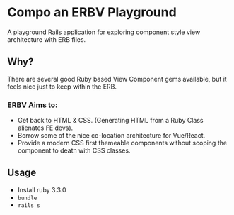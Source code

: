 # Compo an ERBV Playground

A playground Rails application for exploring component style view architecture with ERB files.

## Why?

There are several good Ruby based View Component gems available, but it feels nice just to keep within the ERB.

### ERBV Aims to: 

- Get back to HTML & CSS. (Generating HTML from a Ruby Class alienates FE devs).
- Borrow some of the nice co-location architecture for Vue/React.
- Provide a modern CSS first themeable components without scoping the component to death with CSS classes.

## Usage

- Install ruby 3.3.0
- `bundle` 
- `rails s`
